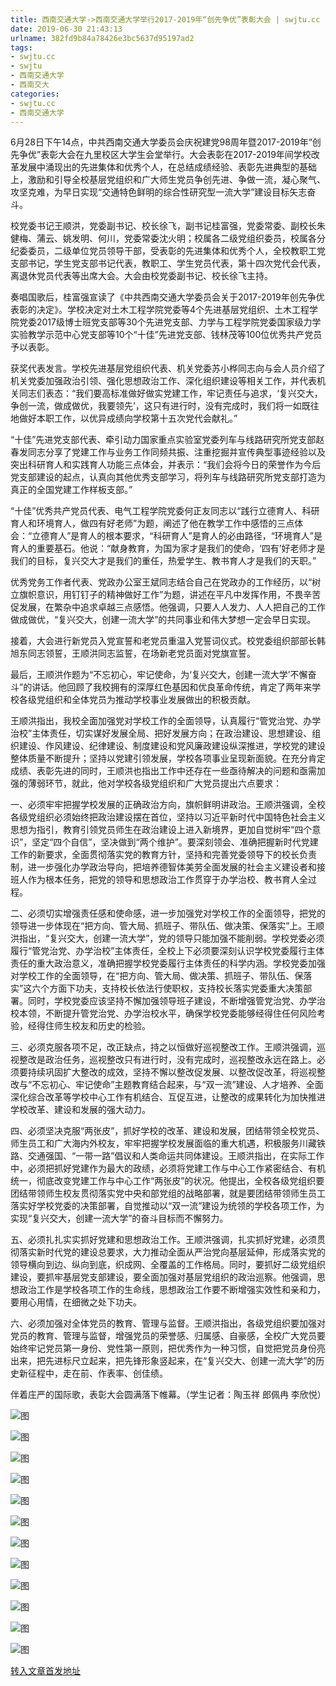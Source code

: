 ```yaml
---
title: 西南交通大学->西南交通大学举行2017-2019年“创先争优”表彰大会 | swjtu.cc
date: 2019-06-30 21:43:13
urlname: 382fd9b84a78426e3bc5637d95197ad2
tags: 
- swjtu.cc
- swjtu
- 西南交通大学
- 西南交大
categories:
- swjtu.cc
- 西南交通大学
---
```



6月28日下午14点，中共西南交通大学委员会庆祝建党98周年暨2017-2019年“创先争优”表彰大会在九里校区大学生会堂举行。大会表彰在2017-2019年间学校改革发展中涌现出的先进集体和优秀个人，在总结成绩经验、表彰先进典型的基础上，激励和引导全校基层党组织和广大师生党员争创先进、争做一流，凝心聚气、攻坚克难，为早日实现“交通特色鲜明的综合性研究型一流大学”建设目标矢志奋斗。

校党委书记王顺洪，党委副书记、校长徐飞，副书记桂富强，党委常委、副校长朱健梅、蒲云、姚发明、何川，党委常委沈火明；校属各二级党组织委员，校属各分纪委委员，二级单位党员领导干部，受表彰的先进集体和优秀个人，全校教职工党支部书记，学生党支部书记代表，教职工、学生党员代表，第十四次党代会代表，离退休党员代表等出席大会。大会由校党委副书记、校长徐飞主持。

奏唱国歌后，桂富强宣读了《中共西南交通大学委员会关于2017-2019年创先争优表彰的决定》。学校决定对土木工程学院党委等4个先进基层党组织、土木工程学院党委2017级博士班党支部等30个先进党支部、力学与工程学院党委国家级力学实验教学示范中心党支部等10个“十佳”先进党支部、钱林茂等100位优秀共产党员予以表彰。

获奖代表发言。学校先进基层党组织代表、机关党委苏小桦同志向与会人员介绍了机关党委加强政治引领、强化思想政治工作、深化组织建设等相关工作，并代表机关同志们表态：“我们要高标准做好做实党建工作，牢记责任与追求，‘复兴交大，争创一流，做成做优，我要领先’，这只有进行时，没有完成时，我们将一如既往地做好本职工作，以优异成绩向学校第十五次党代会献礼。”

“十佳”先进党支部代表、牵引动力国家重点实验室党委列车与线路研究所党支部赵春发同志分享了党建工作与业务工作同频共振、注重挖掘并宣传典型事迹经验以及突出科研育人和实践育人功能三点体会，并表示：“我们会将今日的荣誉作为今后党支部建设的起点，认真向其他优秀支部学习，将列车与线路研究所党支部打造为真正的全国党建工作样板支部。”

“十佳”优秀共产党员代表、电气工程学院党委何正友同志以“践行立德育人、科研育人和环境育人，做四有好老师”为题，阐述了他在教学工作中感悟的三点体会：“立德育人”是育人的根本要求，“科研育人”是育人的必由路径，“环境育人”是育人的重要基石。他说：“献身教育，为国为家才是我们的使命，‘四有’好老师才是我们的目标，复兴交大才是我们的重任，热爱学生、教书育人才是我们的天职。”

优秀党务工作者代表、党政办公室王斌同志结合自己在党政办的工作经历，以“树立旗帜意识，用钉钉子的精神做好工作”为题，讲述在平凡中发挥作用，不畏辛苦促发展，在繁杂中追求卓越三点感悟。他强调，只要人人发力、人人把自己的工作做成做优，“复兴交大，创建一流大学”的共同事业和伟大梦想一定会早日实现。

接着，大会进行新党员入党宣誓和老党员重温入党誓词仪式。校党委组织部部长韩旭东同志领誓，王顺洪同志监誓，在场新老党员面对党旗宣誓。

最后，王顺洪作题为“不忘初心，牢记使命，为‘复兴交大，创建一流大学’不懈奋斗”的讲话。他回顾了我校拥有的深厚红色基因和优良革命传统，肯定了两年来学校各级党组织和全体党员为推动学校事业发展做出的积极贡献。

王顺洪指出，我校全面加强党对学校工作的全面领导，认真履行“管党治党、办学治校”主体责任，切实谋好发展全局、把好发展方向；在政治建设、思想建设、组织建设、作风建设、纪律建设、制度建设和党风廉政建设纵深推进，学校党的建设整体质量不断提升；坚持以党建引领发展，学校各项事业呈现新面貌。在充分肯定成绩、表彰先进的同时，王顺洪也指出工作中还存在一些亟待解决的问题和亟需加强的薄弱环节，就此，他对学校各级党组织和广大党员提出六点要求：

一、必须牢牢把握学校发展的正确政治方向，旗帜鲜明讲政治。王顺洪强调，全校各级党组织必须始终把政治建设摆在首位，坚持以习近平新时代中国特色社会主义思想为指引，教育引领党员师生在政治建设上进入新境界，更加自觉树牢“四个意识”，坚定“四个自信”，坚决做到“两个维护”。要深刻领会、准确把握新时代党建工作的新要求，全面贯彻落实党的教育方针，坚持和完善党委领导下的校长负责制，进一步强化办学政治导向，把培养德智体美劳全面发展的社会主义建设者和接班人作为根本任务，把党的领导和思想政治工作贯穿于办学治校、教书育人全过程。

二、必须切实增强责任感和使命感，进一步加强党对学校工作的全面领导，把党的领导进一步体现在“把方向、管大局、抓班子、带队伍、做决策、保落实”上。王顺洪指出，“复兴交大，创建一流大学”，党的领导只能加强不能削弱。学校党委必须履行“管党治党、办学治校”主体责任，全校上下必须要深刻认识学校党委履行主体责任的重大政治意义，准确把握学校党委履行主体责任的科学内涵。学校党委加强对学校工作的全面领导，在“把方向、管大局、做决策、抓班子、带队伍、保落实”这六个方面下功夫，支持校长依法行使职权，支持校长落实党委重大决策部署。同时，学校党委应该坚持不懈加强领导班子建设，不断增强管党治党、办学治校本领，不断提升管党治党、办学治校水平，确保学校党委能够经得住任何风险考验，经得住师生校友和历史的检验。

三、必须克服各项不足，改正缺点，持之以恒做好巡视整改工作。王顺洪强调，巡视整改是政治任务，巡视整改只有进行时，没有完成时，巡视整改永远在路上。必须要持续巩固扩大整改的成效，坚持不懈以整改促发展、以整改促改革，将巡视整改与“不忘初心、牢记使命”主题教育结合起来，与“双一流”建设、人才培养、全面深化综合改革等学校中心工作有机结合、互促互进，让整改的成果转化为加快推进学校改革、建设和发展的强大动力。

四、必须坚决克服“两张皮”，抓好学校的改革、建设和发展，团结带领全校党员、师生员工和广大海内外校友，牢牢把握学校发展面临的重大机遇，积极服务川藏铁路、交通强国、“一带一路”倡议和人类命运共同体建设。王顺洪指出，在实际工作中，必须把抓好党建作为最大的政绩，必须将党建工作与中心工作紧密结合、有机统一，彻底改变党建工作与中心工作“两张皮”的状况。他提出，全校各级党组织要团结带领师生校友贯彻落实党中央和部党组的战略部署，就是要团结带领师生员工落实好学校党委的决策部署，自觉推动以“双一流”建设为统领的学校各项工作，为实现“复兴交大，创建一流大学”的奋斗目标而不懈努力。

五、必须扎扎实实抓好党建和思想政治工作。王顺洪强调，扎实抓好党建，必须贯彻落实新时代党的建设总要求，大力推动全面从严治党向基层延伸，形成落实党的领导横向到边、纵向到底，织成网、全覆盖的工作格局。同时，要抓好二级党组织建设，要抓牢基层党支部建设，要全面加强对基层党组织的政治巡察。他强调，思想政治工作是学校各项工作的生命线，思想政治工作要不断增强实效性和亲和力，要用心用情，在细微之处下功夫。

六、必须加强对全体党员的教育、管理与监督。王顺洪指出，各级党组织要加强对党员的教育、管理与监督，增强党员的荣誉感、归属感、自豪感，全校广大党员要始终牢记党员第一身份、党性第一原则，把优秀作为一种习惯，自觉把党员身份亮出来，把先进标尺立起来，把先锋形象竖起来，在“复兴交大、创建一流大学”的历史新征程中，走在前、作表率、创佳绩。

伴着庄严的国际歌，表彰大会圆满落下帷幕。（学生记者：陶玉祥 郎佩冉 李欣悦）



![图](https://news.swjtu.edu.cn/upload/201906/30/201906301758305923.jpg)

![图](https://news.swjtu.edu.cn/upload/201906/30/201906301856254380.jpg)

![图](https://news.swjtu.edu.cn/upload/201906/30/201906301855413595.jpg)

![图](https://news.swjtu.edu.cn/upload/201906/30/201906301854588721.jpg)

![图](https://news.swjtu.edu.cn/upload/201906/30/201906301852599393.JPG)

![图](https://news.swjtu.edu.cn/upload/201906/30/201906301851356724.JPG)

![图](https://news.swjtu.edu.cn/upload/201906/30/201906301850141898.JPG)

![图](https://news.swjtu.edu.cn/upload/201906/30/201906301848429166.jpg)

![图](https://news.swjtu.edu.cn/upload/201906/30/201906301841488239.JPG)

![图](https://news.swjtu.edu.cn/upload/201906/30/201906301840558869.JPG)

![图](https://news.swjtu.edu.cn/upload/201906/30/201906301840242140.JPG)

![图](https://news.swjtu.edu.cn/upload/201906/30/201906301801358559.jpg)

[转入文章首发地址](https://news.swjtu.edu.cn/shownews-18641.shtml)